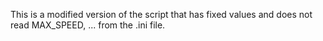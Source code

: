 This is a modified version of the script that has fixed values and does not read MAX_SPEED, ... from the .ini file.